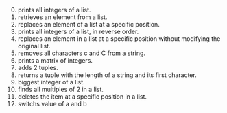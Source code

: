 0.	prints all integers of a list.
1.	retrieves an element from a list.
2.	replaces an element of a list at a specific position.
3.	prints all integers of a list, in reverse order.
4.	replaces an element in a list at a specific position without modifying the original list.
5.	removes all characters c and C from a string.
6.	prints a matrix of integers.
7.	adds 2 tuples.
8.	returns a tuple with the length of a string and its first character.
9.	biggest integer of a list. 
10.	finds all multiples of 2 in a list.
11.	deletes the item at a specific position in a list.
12.	switchs value of a and b

